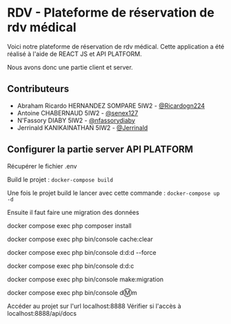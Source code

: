 # RDV - Plateforme de réservation de rdv médical

Voici notre plateforme de réservation de rdv médical. Cette application a été réalisé à l'aide de 
REACT JS et API PLATFORM.

Nous avons donc une partie client et server.

## Contributeurs

- Abraham Ricardo HERNANDEZ SOMPARE  5IW2 - [@Ricardogn224](https://github.com/Ricardogn224)
- Antoine CHABERNAUD 5IW2 - [@senex127](https://github.com/senex127)
- N'Fassory DIABY 5IW2 - [@nfassorydiaby](https://github.com/nfassorydiaby)
- Jerrinald KANIKAINATHAN 5IW2 - [@Jerrinald](https://github.com/Jerrinald)


## Configurer la partie server API PLATFORM

Récupérer le fichier .env

Build le projet : `docker-compose build`

Une fois le projet build le lancer avec cette commande : `docker-compose up -d`

Ensuite il faut faire une migration des données 

docker compose exec php composer install

docker compose exec php bin/console cache:clear

docker compose exec php bin/console d:d:d --force

docker compose exec php bin/console d:d:c

docker compose exec php bin/console make:migration

docker compose exec php bin/console d:m:m

Accéder au projet sur l'url localhost:8888
Vérifier si l'accès à localhost:8888/api/docs


